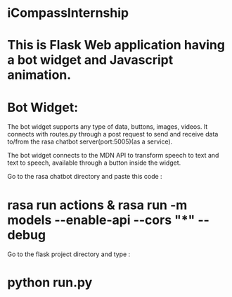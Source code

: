# iCompassInternship

# This is Flask Web application having a bot widget and Javascript animation.
# Bot Widget:
The bot widget supports any type of data, buttons, images, videos. It connects with routes.py through a post request to send and receive data to/from the rasa chatbot server(port:5005)(as a service).

The bot widget connects to the MDN API to transform speech to text and text to speech, available through a button inside the widget.

Go to the rasa chatbot directory and paste this code :
# rasa run actions & rasa run -m models --enable-api --cors "*" --debug
Go to the flask project directory and type :
# python run.py

